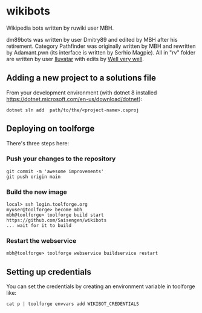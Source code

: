 # wikibots
Wikipedia bots written by ruwiki user MBH.

dm89bots was written by user Dmitry89 and edited by MBH after his retirement. Category Pathfinder was originally written by MBH and rewritten by Adamant.pwn (its interface is written by Serhio Magpie). All in "rv" folder are written by user [Iluvatar](https://github.com/SiarheiGribov) with edits by [Well very well](https://github.com/LeviPesin).

## Adding a new project to a solutions file
From your development environment (with dotnet 8 installed https://dotnet.microsoft.com/en-us/download/dotnet):
```shell
dotnet sln add  path/to/the/<project-name>.csproj
```

## Deploying on toolforge
There's three steps here:

### Push your changes to the repository
```shell
git commit -m 'awesome improvements'
git push origin main
```

### Build the new image

```shell
local> ssh login.toolforge.org
myuser@toolforge> become mbh
mbh@toolforge> toolforge build start https://github.com/Saisengen/wikibots
... wait for it to build
```

### Restart the webservice
```shell
mbh@toolforge> toolforge webservice buildservice restart
```

## Setting up credentials
You can set the credentials by creating an environment variable in toolforge like:
```shell
cat p | toolforge envvars add WIKIBOT_CREDENTIALS
```
